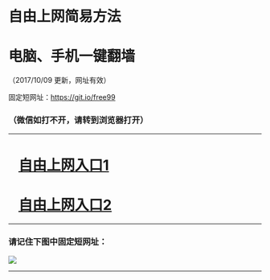 ﻿# 自由上网简易方法

# 电脑、手机一键翻墙

（2017/10/09 更新，网址有效）

固定短网址：https://git.io/free99

### （微信如打不开，请转到浏览器打开）


***





# &nbsp;&nbsp; <a href="http://ft799214946.fwq-tz-1001.info/fwqtz01.html?t=10090016497 " target="_blank">自由上网入口1</a>
# &nbsp;&nbsp; <a href="http://ft1862513977.fwq-tz-1002.info/fwqtz02.html?t=100900111144 " target="_blank">自由上网入口2</a>
***

### 请记住下图中固定短网址：

<img src="https://s3-us-west-2.amazonaws.com/fwq-1001/yjfq-20170905okok.png" /> 


***


